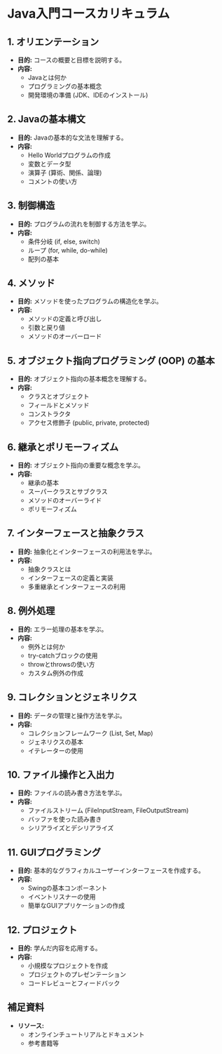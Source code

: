 # Java入門コースカリキュラム

## 1. オリエンテーション
- **目的:** コースの概要と目標を説明する。
- **内容:**
  - Javaとは何か
  - プログラミングの基本概念
  - 開発環境の準備 (JDK、IDEのインストール)

## 2. Javaの基本構文
- **目的:** Javaの基本的な文法を理解する。
- **内容:**
  - Hello Worldプログラムの作成
  - 変数とデータ型
  - 演算子 (算術、関係、論理)
  - コメントの使い方

## 3. 制御構造
- **目的:** プログラムの流れを制御する方法を学ぶ。
- **内容:**
  - 条件分岐 (if, else, switch)
  - ループ (for, while, do-while)
  - 配列の基本

## 4. メソッド
- **目的:** メソッドを使ったプログラムの構造化を学ぶ。
- **内容:**
  - メソッドの定義と呼び出し
  - 引数と戻り値
  - メソッドのオーバーロード

## 5. オブジェクト指向プログラミング (OOP) の基本
- **目的:** オブジェクト指向の基本概念を理解する。
- **内容:**
  - クラスとオブジェクト
  - フィールドとメソッド
  - コンストラクタ
  - アクセス修飾子 (public, private, protected)

## 6. 継承とポリモーフィズム
- **目的:** オブジェクト指向の重要な概念を学ぶ。
- **内容:**
  - 継承の基本
  - スーパークラスとサブクラス
  - メソッドのオーバーライド
  - ポリモーフィズム

## 7. インターフェースと抽象クラス
- **目的:** 抽象化とインターフェースの利用法を学ぶ。
- **内容:**
  - 抽象クラスとは
  - インターフェースの定義と実装
  - 多重継承とインターフェースの利用

## 8. 例外処理
- **目的:** エラー処理の基本を学ぶ。
- **内容:**
  - 例外とは何か
  - try-catchブロックの使用
  - throwとthrowsの使い方
  - カスタム例外の作成

## 9. コレクションとジェネリクス
- **目的:** データの管理と操作方法を学ぶ。
- **内容:**
  - コレクションフレームワーク (List, Set, Map)
  - ジェネリクスの基本
  - イテレーターの使用

## 10. ファイル操作と入出力
- **目的:** ファイルの読み書き方法を学ぶ。
- **内容:**
  - ファイルストリーム (FileInputStream, FileOutputStream)
  - バッファを使った読み書き
  - シリアライズとデシリアライズ

## 11. GUIプログラミング
- **目的:** 基本的なグラフィカルユーザーインターフェースを作成する。
- **内容:**
  - Swingの基本コンポーネント
  - イベントリスナーの使用
  - 簡単なGUIアプリケーションの作成

## 12. プロジェクト
- **目的:** 学んだ内容を応用する。
- **内容:**
  - 小規模なプロジェクトを作成
  - プロジェクトのプレゼンテーション
  - コードレビューとフィードバック

## 補足資料
- **リソース:**
  - オンラインチュートリアルとドキュメント
  - 参考書籍等
